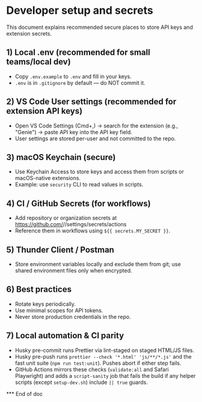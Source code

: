 # Developer setup and secrets

This document explains recommended secure places to store API keys and extension secrets.

## 1) Local .env (recommended for small teams/local dev)
- Copy `.env.example` to `.env` and fill in your keys.
- `.env` is in `.gitignore` by default — do NOT commit it.

## 2) VS Code User settings (recommended for extension API keys)
- Open VS Code Settings (Cmd+,) → search for the extension (e.g., "Genie") → paste API key into the API key field.
- User settings are stored per-user and not committed to the repo.

## 3) macOS Keychain (secure)
- Use Keychain Access to store keys and access them from scripts or macOS-native extensions.
- Example: use `security` CLI to read values in scripts.

## 4) CI / GitHub Secrets (for workflows)
- Add repository or organization secrets at https://github.com/<org>/<repo>/settings/secrets/actions
- Reference them in workflows using `${{ secrets.MY_SECRET }}`.

## 5) Thunder Client / Postman
- Store environment variables locally and exclude them from git; use shared environment files only when encrypted.

## 6) Best practices
- Rotate keys periodically.
- Use minimal scopes for API tokens.
- Never store production credentials in the repo.

## 7) Local automation & CI parity
- Husky pre-commit runs Prettier via lint-staged on staged HTML/JS files.
- Husky pre-push runs `prettier --check '*.html' 'js/**/*.js'` and the fast unit suite (`npm run test:unit`). Pushes abort if either step fails.
- GitHub Actions mirrors these checks (`validate:all` and Safari Playwright) and adds a `script-sanity` job that fails the build if any helper scripts (except `setup-dev.sh`) include `|| true` guards.


*** End of doc
